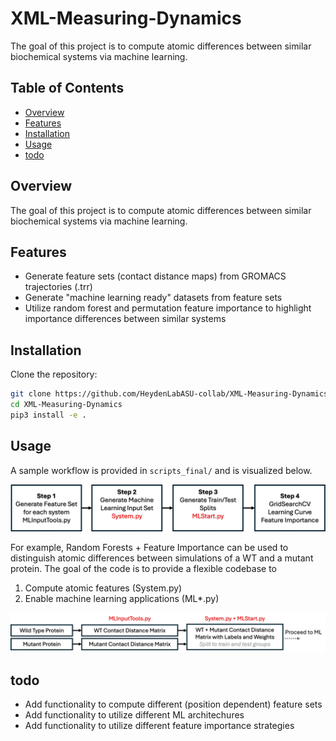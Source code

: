 # XML-Measuring-Dynamics

The goal of this project is to compute atomic differences between similar biochemical systems via machine learning. 

## Table of Contents

- [Overview](#overview)
- [Features](#features)
- [Installation](#installation)
- [Usage](#usage)
- [todo](#todo)


## Overview

The goal of this project is to compute atomic differences between similar biochemical systems via machine learning. 

## Features

- Generate feature sets (contact distance maps) from GROMACS trajectories (.trr)
- Generate "machine learning ready" datasets from feature sets
- Utilize random forest and permutation feature importance to highlight importance differences between similar systems 


## Installation

Clone the repository:

```bash
git clone https://github.com/HeydenLabASU-collab/XML-Measuring-Dynamics.git
cd XML-Measuring-Dynamics
pip3 install -e .
```

## Usage

A sample workflow is provided in `scripts_final/` and is visualized below.

![alt text](imgs/layout1.jpg "Sample Workflow")

For example, Random Forests + Feature Importance can be used to distinguish atomic differences between simulations of a WT and a mutant protein. The goal of the code is to provide a flexible codebase to 

1. Compute atomic features (System.py)
2. Enable machine learning applications (ML*.py)

![alt text](imgs/layout2.jpg "Example Workflow on two trajectories")

## todo

- Add functionality to compute different (position dependent) feature sets
- Add functionality to utilize different ML architechures
- Add functionality to utilize different feature importance strategies
